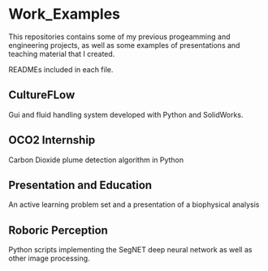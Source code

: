 # Work_Examples

This repositories contains some of my previous progeamming and engineering projects, as well as some examples of presentations and teaching material that I created.

READMEs included in each file.

## CultureFLow
Gui and fluid handling system developed with Python and SolidWorks.

## OCO2 Internship
Carbon Dioxide plume detection algorithm in Python

## Presentation and Education
An active learning problem set and a presentation of a biophysical analysis

## Roboric Perception
Python scripts implementing the SegNET deep neural network as well as other image processing.
